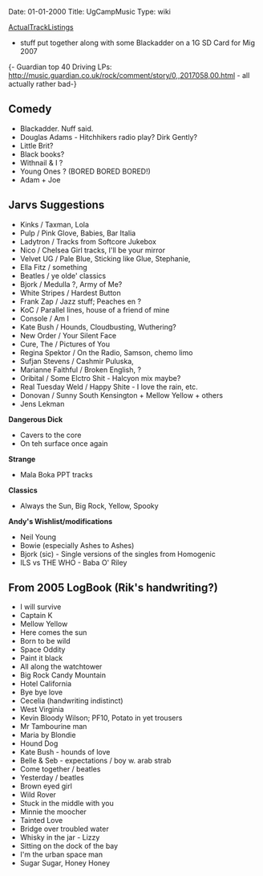 Date: 01-01-2000
Title: UgCampMusic
Type: wiki


[ActualTrackListings](ActualTrackListings)
- stuff put together along with some Blackadder on a 1G SD Card for Mig
2007

{- Guardian top 40 Driving LPs:
<http://music.guardian.co.uk/rock/comment/story/0,,2017058,00.html> -
all actually rather bad-}





Comedy
------

-   Blackadder. Nuff said.
-   Douglas Adams - Hitchhikers radio play? Dirk Gently?
-   Little Brit?
-   Black books?
-   Withnail & I ?
-   Young Ones ? (BORED BORED BORED!)
-   Adam + Joe





Jarvs Suggestions
-----------------

-   Kinks / Taxman, Lola
-   Pulp / Pink Glove, Babies, Bar Italia
-   Ladytron / Tracks from Softcore Jukebox
-   Nico / Chelsea Girl tracks, I'll be your mirror
-   Velvet UG / Pale Blue, Sticking like Glue, Stephanie,
-   Ella Fitz / something
-   Beatles / ye olde' classics
-   Bjork / Medulla ?, Army of Me?
-   White Stripes / Hardest Button
-   Frank Zap / Jazz stuff; Peaches en ?
-   KoC / Parallel lines, house of a friend of mine
-   Console / Am I
-   Kate Bush / Hounds, Cloudbusting, Wuthering?
-   New Order / Your Silent Face
-   Cure, The / Pictures of You
-   Regina Spektor / On the Radio, Samson, chemo limo
-   Sufjan Stevens / Cashmir Puluska,
-   Marianne Faithful / Broken English, ?
-   Oribital / Some Elctro Shit - Halcyon mix maybe?
-   Real Tuesday Weld / Happy Shite - I love the rain, etc.
-   Donovan / Sunny South Kensington + Mellow Yellow + others
-   Jens Lekman

**Dangerous Dick**

-   Cavers to the core
-   On teh surface once again

**Strange**

-   Mala Boka PPT tracks

**Classics**

-   Always the Sun, Big Rock, Yellow, Spooky

**Andy's Wishlist/modifications**

-   Neil Young
-   Bowie (especially Ashes to Ashes)
-   Bjork (sic) - Single versions of the singles from Homogenic
-   ILS vs THE WHO - Baba O' Riley





From 2005 LogBook (Rik's handwriting?)
--------------------------------------

-   I will survive
-   Captain K
-   Mellow Yellow
-   Here comes the sun
-   Born to be wild
-   Space Oddity
-   Paint it black
-   All along the watchtower
-   Big Rock Candy Mountain
-   Hotel California
-   Bye bye love
-   Cecelia (handwriting indistinct)
-   West Virginia
-   Kevin Bloody Wilson; PF10, Potato in yet trousers
-   Mr Tambourine man
-   Maria by Blondie
-   Hound Dog
-   Kate Bush - hounds of love
-   Belle & Seb - expectations / boy w. arab strab
-   Come together / beatles
-   Yesterday / beatles
-   Brown eyed girl
-   Wild Rover
-   Stuck in the middle with you
-   Minnie the moocher
-   Tainted Love
-   Bridge over troubled water
-   Whisky in the jar - Lizzy
-   Sitting on the dock of the bay
-   I'm the urban space man
-   Sugar Sugar, Honey Honey
